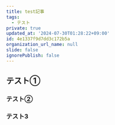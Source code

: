 ```yaml
---
title: test記事
tags:
  - テスト
private: true
updated_at: '2024-07-30T01:28:22+09:00'
id: 4e1337f9d7dd3c172b5a
organization_url_name: null
slide: false
ignorePublish: false
---
```


## テスト①

### テスト②
### テスト3
